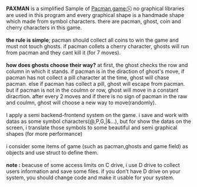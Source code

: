 <b>PAXMAN</b> is a simplified Sample of <a href = "https://g.co/kgs/jFAVThh" target = "_self">Pacman game ⍩⃝</a>. no graphical libraries are used in this program and every graphical shape is a handmade shape which made from symbol characters. there are pacman, ghost, coin and cherry characters in this game.<br><br> <b>the rule is simple</b>; pacman should collect all coins to win the game and must not touch ghosts. if pacman collets a cherry character, ghosts will run from pacman and they cant kill it (for 7 moves).<br><br><b>how does ghosts choose their way?</b> at first, the ghost checks the row and column in which it stands. if pacman is in the diraction of ghost's move, if pacman has not collect a pill character at the time, ghost will chase pacman. else if pacman has collect a pill, ghost will escape from pacman. but if pacman is not in the coulmn or row, ghost will move in a constant diracrtion. after every 2 moves and if there is no sign of pacman in the raw and coulmn, ghost will choose a new way to move(randomly).<br><br>I apply a semi backend-frontend system on the game. i save and work with datas as some symbol characters(@,P,G,|&...), but for show the datas on the screen, i translate those symbols to some beautiful and semi graphical shapes (for more performance)<br><br>i consider some items of game (such as pacman,ghosts and game field) as objects and use struct to define them.<br><br><b>note :</b> beacuse of some access limits on C drive, i use D drive to collect users information and save some files. if you don't have D drive on your system, you should change code and make it usable for your system.<br><br><br>
